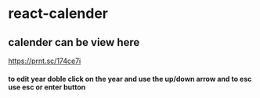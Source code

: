 # react-calender

## calender can be view here
https://prnt.sc/174ce7i

#### to edit year doble click on the year and use the up/down arrow and to esc use esc or enter button
